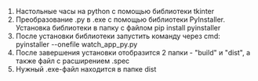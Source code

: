 1. Настольные часы на python с помощью библиотеки tkinter
2. Преобразование .py в .exe с помощью библиотеки PyInstaller. Установка библиотеки в папку с файлом pip install pyinstaller
3. После установки библиотеки запустить команду через cmd: pyinstaller --onefile watch_app_py.py
4. После завершения установки отобразится 2 папки - "build" и "dist", а также файл с расширением .spec
5. Нужный .exe-файл находится в папке dist
